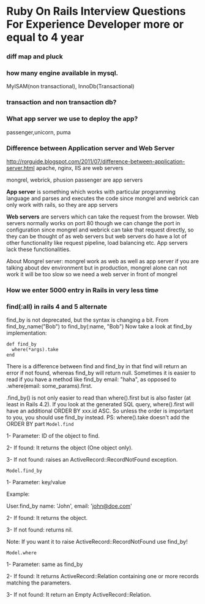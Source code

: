 # Ruby On Rails Interview Questions For Experience Developer more or equal to 4 year
### diff map and pluck
### how many engine available in mysql.
MyISAM(non transactional), InnoDb(Transactional)
### transaction and non transaction db?
### What app server we use to deploy the app?
passenger,unicorn, puma
### Difference between Application server and Web Server 
http://rorguide.blogspot.com/2011/07/difference-between-application-server.html
apache, nginx, IIS are web servers

mongrel, webrick, phusion passenger are app servers

<b>App server</b> is something which works with particular programming language and parses and executes the code
since mongrel and webrick can only work with rails, so they are app servers

<b>Web servers</b> are servers which can take the request from the browser.
Web servers normally works on port 80 though we can change the port in configuration
since mongrel and webrick can take that request directly, so they can be thought of as web servers but web servers do have a lot of other functionality like request pipeline, load balancing etc.
App servers lack these functionalities.

About Mongrel server:
mongrel work as web as well as app server if you are talking about dev environment
but in production, mongrel alone can not work it will be too slow
so we need a web server in front of mongrel
### How we enter 5000 entry in Rails in very less time
### find(:all) in rails 4 and 5 alternate
find_by is not deprecated, but the syntax is changing a bit. From find_by_name("Bob") to find_by(:name, "Bob")
Now take a look at find_by implementation:
```
def find_by
  where(*args).take
end
```
There is a difference between find and find_by in that find will return an error if not found, whereas find_by will return null.
Sometimes it is easier to read if you have a method like find_by email: "haha", as opposed to .where(email: some_params).first.

.find_by() is not only easier to read than where().first but is also faster (at least in Rails 4.2). If you look at the generated SQL query, where().first will have an additional ORDER BY xxx.id ASC. So unless the order is important to you, you should use find_by instead. PS: where().take doesn't add the ORDER BY part
```Model.find```

1- Parameter: ID of the object to find.

2- If found: It returns the object (One object only).

3- If not found: raises an ActiveRecord::RecordNotFound exception.
```
Model.find_by
```
1- Parameter: key/value

Example:

User.find_by name: 'John', email: 'john@doe.com'

2- If found: It returns the object.

3- If not found: returns nil.

Note: If you want it to raise ActiveRecord::RecordNotFound use find_by!
```
Model.where
```
1- Parameter: same as find_by

2- If found: It returns ActiveRecord::Relation containing one or more records matching the parameters.

3- If not found: It return an Empty ActiveRecord::Relation.
